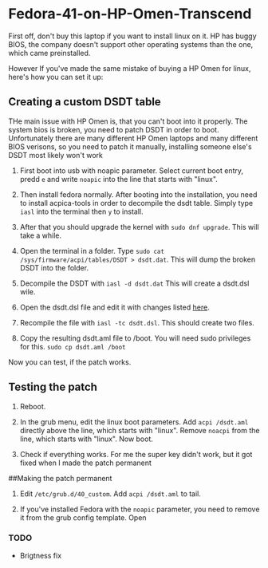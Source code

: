 # Fedora-41-on-HP-Omen-Transcend
First off, don't buy this laptop if you want to install linux on it. HP has buggy BIOS, the company doesn't support other operating systems than the one, which came preinstalled. 

However If you've made the same mistake of buying a HP Omen for linux, here's how you can set it up:

## Creating a custom DSDT table
THe main issue with HP Omen is, that you can't boot into it properly. The system bios is broken, you need to patch DSDT in order to boot. Unfortunately there are many different HP Omen laptops and many different BIOS verisons, so you need to patch it manually, installing someone else's DSDT most likely won't work 

1. First boot into usb with noapic parameter. Select current boot entry, predd `e` and write `noapic` into the line that starts with "linux".

2. Then install fedora normally. After booting into the installation, you need to install acpica-tools in order to decompile the dsdt table. Simply type `iasl` into the terminal then `y` to install.

3. After that you should upgrade the kernel with `sudo dnf upgrade`. This will take a while.

4. Open the terminal in a folder. Type `sudo cat /sys/firmware/acpi/tables/DSDT > dsdt.dat`. This will dump the broken DSDT into the folder.

5. Decompile the DSDT with `iasl -d dsdt.dat` This will create a dsdt.dsl wile.

6. Open the dsdt.dsl file and edit it with changes listed [here](https://github.com/j0hnwang/OMEN-Transcend-16-ACPI-fix/commit/2e4feda9529c09133f5f7e9623ec11226db581a5).

7. Recompile the file with `iasl -tc dsdt.dsl`. This should create two files.

8. Copy the resulting dsdt.aml file to /boot. You will need sudo privileges for this. `sudo cp dsdt.aml /boot`

Now you can test, if the patch works.

## Testing the patch

1. Reboot.

2. In the grub menu, edit the linux boot parameters. Add `acpi /dsdt.aml` directly above the line, which starts with "linux". Remove `noacpi` from the line, which starts with "linux". Now boot.

3. Check if everything works. For me the super key didn't work, but it got fixed when I made the patch permanent

##Making the patch permanent
1. Edit `/etc/grub.d/40_custom`. Add `acpi /dsdt.aml` to tail.

2. If you've installed Fedora with the `noapic` parameter, you need to remove it from the grub config template. Open

### TODO
- Brigtness fix
